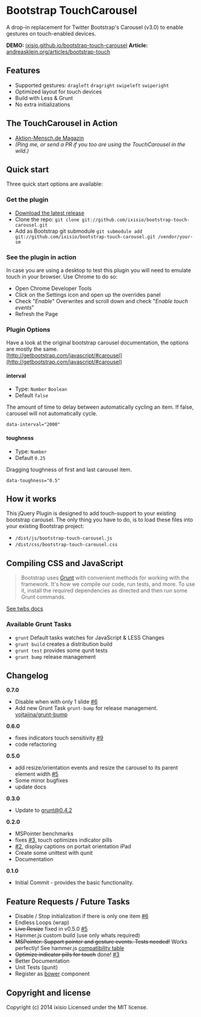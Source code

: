 # Bootstrap TouchCarousel

A drop-in replacement for Twitter Bootstrap's Carousel (v3.0) to enable gestures on touch-enabled devices.

**DEMO:** [ixisio.github.io/bootstrap-touch-carousel](http://ixisio.github.io/bootstrap-touch-carousel/)
**Article:** [andreasklein.org/articles/bootstrap-touch](http://andreasklein.org/articles/bootstrap-touch)


## Features

* Supported gestures: `dragleft` `dragright` `swipeleft` `swiperight`
* Optimized layout for touch devices
* Build with Less & Grunt
* No extra initializations

## The TouchCarousel in Action

* [Aktion-Mensch.de Magazin](https://www.aktion-mensch.de/magazin/fokus/boxer.html)
* *(Ping me, or send a PR if you too are using the TouchCarousel in the wild.)*

## Quick start
Three quick start options are available:

### Get the plugin
- [Download the latest release](https://github.com/ixisio/bootstrap-touch-carousel/archive/master.zip)
- Clone the repo: `git clone git://github.com/ixisio/bootstrap-touch-carousel.git`
- Add as Bootstrap git submodule `git submodule add git://github.com/ixisio/bootstrap-touch-carousel.git /vendor/your-sm`

### See the plugin in action

In case you are using a desktop to test this plugin you will need to emulate touch in your browser. Use Chrome to do so:

* Open Chrome Developer Tools
* Click on the Settings icon and open up the overrides panel
* Check "*Enable*" Overwrites and scroll down and check "*Enable touch events*"
* Refresh the Page

### Plugin Options

Have a look at the original bootstrap carousel documentation, the options are mostly the same. <br>
[http://getbootstrap.com/javascript/#carousel](http://getbootstrap.com/javascript/#carousel)


#### interval

* Type: `Number` `Boolean`
* Default `false`

The amount of time to delay between automatically cycling an item. If false, carousel will not automatically cycle.

`data-interval="2000"`

#### toughness

* Type: `Number`
* Default `0.25`

Dragging toughness of first and last carousel item.

`data-toughness="0.5"`



## How it works

This jQuery Plugin is designed to add touch-support to your existing bootstrap carousel. The only thing you have to do, is to load these files into your existing Bootstrap project:

* `/dist/js/bootstrap-touch-carousel.js`
* `/dist/css/bootstrap-touch-carousel.css`


## Compiling CSS and JavaScript

> Bootstrap uses [Grunt](http://gruntjs.com/) with convenient methods for working with the framework. It's how we compile our code, run tests, and more. To use it, install the required dependencies as directed and then run some Grunt commands.

[See twbs docs](https://github.com/twbs/bootstrap/blob/master/README.md)

### Available Grunt Tasks

* `grunt` Default tasks watches for JavaScript & LESS Changes
* `grunt build` creates a distribution build
* `grunt test` provides some qunit tests
* `grunt bump` release management

## Changelog

**0.7.0**
* Disable when with only 1 slide [#6](https://github.com/ixisio/bootstrap-touch-carousel/issues/6)
* Add new Grunt Task `grunt-bump` for release management. [vojtajina/grunt-bump](https://github.com/vojtajina/grunt-bump)

**0.6.0**
* fixes indicators touch sensitivity [#9](https://github.com/ixisio/bootstrap-touch-carousel/issues/9)
* code refactoring

**0.5.0**
* add resize/orientation events and resize the carousel to its parent element width [#5](https://github.com/ixisio/bootstrap-touch-carousel/issues/5)
* Some minor bugfixes
* update docs

**0.3.0**
* Update to grunt@0.4.2

**0.2.0**
* MSPointer benchmarks
* fixes [#3](https://github.com/ixisio/bootstrap-touch-carousel/issues/3), touch optimizes indicator pills
* [#2](https://github.com/ixisio/bootstrap-touch-carousel/issues/2), display captions on portait orientation iPad
* Create some unittest with qunit
* Documentation

**0.1.0**
* Initial Commit - provides the basic functionality.


## Feature Requests / Future Tasks

* Disable / Stop initialization if there is only one item [#6](https://github.com/ixisio/bootstrap-touch-carousel/issues/6)
* Endless Loops (wrap)
* ~~Live Resize~~ fixed in v0.5.0 [#5](https://github.com/ixisio/bootstrap-touch-carousel/issues/5)
* Hammer.js custom build (use only whats required)
* ~~MSPointer: Support pointer and gesture events. Tests needed!~~
    Works perfectly! See hammer.js [compatibility table](https://github.com/EightMedia/hammer.js/wiki/Compatibility)
* ~~Optimize indicator pills for touch~~ done! [#3](https://github.com/ixisio/bootstrap-touch-carousel/issues/3)
* Better Documentation
* Unit Tests (qunit)
* Register as [bower](http://bower.io) component


## Copyright and license

Copyright (c) 2014 ixisio Licensed under the MIT license.
